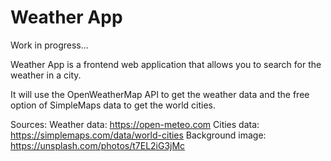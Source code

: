 # Weather App

Work in progress...

Weather App is a frontend web application that allows you to search for the weather in a city.

It will use the OpenWeatherMap API to get the weather data and the free option of SimpleMaps data to get the world cities.

Sources:
Weather data: https://open-meteo.com
Cities data: https://simplemaps.com/data/world-cities
Background image: https://unsplash.com/photos/t7EL2iG3jMc
